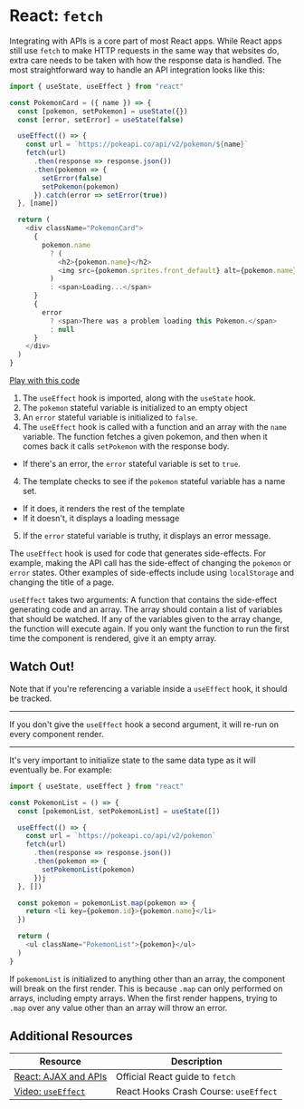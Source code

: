 # React: `fetch`

Integrating with APIs is a core part of most React apps. While React apps still use `fetch` to make HTTP requests in the same way that websites do, extra care needs to be taken with how the response data is handled. The most straightforward way to handle an API integration looks like this:

```js
import { useState, useEffect } from "react"

const PokemonCard = ({ name }) => {
  const [pokemon, setPokemon] = useState({})
  const [error, setError] = useState(false)

  useEffect(() => {
    const url = `https://pokeapi.co/api/v2/pokemon/${name}`
    fetch(url)
      .then(response => response.json())
      .then(pokemon => {
        setError(false)
        setPokemon(pokemon)
      }).catch(error => setError(true))
  }, [name])

  return (
    <div className="PokemonCard">
      {
        pokemon.name
          ? (
            <h2>{pokemon.name}</h2>
            <img src={pokemon.sprites.front_default} alt={pokemon.name} />
          )
          : <span>Loading...</span>
      }
      {
        error
          ? <span>There was a problem loading this Pokemon.</span>
          : null
      }
    </div>
  )
}
```

[Play with this code](https://codesandbox.io/s/epic-mendel-7ys34?file=/src/PokemonCard.js)

1. The `useEffect` hook is imported, along with the `useState` hook.
2. The `pokemon` stateful variable is initialized to an empty object
3. An `error` stateful variable is initialized to `false`.
3. The `useEffect` hook is called with a function and an array with the `name` variable. The function fetches a given pokemon, and then when it comes back it calls `setPokemon` with the response body.
  * If there's an error, the `error` stateful variable is set to `true`.
4. The template checks to see if the `pokemon` stateful variable has a name set.
  * If it does, it renders the rest of the template
  * If it doesn't, it displays a loading message
5. If the `error` stateful variable is truthy, it displays an error message.

The `useEffect` hook is used for code that generates side-effects. For example, making the API call has the side-effect of changing the `pokemon` or `error` states. Other examples of side-effects include using `localStorage` and changing the title of a page.

`useEffect` takes two arguments: A function that contains the side-effect generating code and an array. The array should contain a list of variables that should be watched. If any of the variables given to the array change, the function will execute again. If you only want the function to run the first time the component is rendered, give it an empty array.

## Watch Out!

Note that if you're referencing a variable inside a `useEffect` hook, it should be tracked.

---

If you don't give the `useEffect` hook a second argument, it will re-run on every component render.

---

It's very important to initialize state to the same data type as it will eventually be. For example:

```js
import { useState, useEffect } from "react"

const PokemonList = () => {
  const [pokemonList, setPokemonList] = useState([])

  useEffect(() => {
    const url = `https://pokeapi.co/api/v2/pokemon`
    fetch(url)
      .then(response => response.json())
      .then(pokemon => {
        setPokemonList(pokemon)
      })j
  }, [])

  const pokemon = pokemonList.map(pokemon => {
    return <li key={pokemon.id}>{pokemon.name}</li>
  })

  return (
    <ul className="PokemonList">{pokemon}</ul>
  )
}
```

If `pokemonList` is initialized to anything other than an array, the component will break on the first render. This is because `.map` can only performed on arrays, including empty arrays. When the first render happens, trying to `.map` over any value other than an array will throw an error.

## Additional Resources

| Resource | Description |
| --- | --- |
| [React: AJAX and APIs](https://reactwithhooks.netlify.app/docs/faq-ajax.html) | Official React guide to `fetch` |
| [Video: `useEffect`](https://www.youtube.com/watch?v=9U3IhLAnSxM&t=7760s) | React Hooks Crash Course: `useEffect` |
